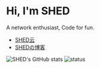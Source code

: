 Hi, I'm SHED
====
A network enthusiast, Code for fun.

- [SHED云](https://www.syun.top)
- [SHEDの博客](https://www.shed.cm)


![SHED's GitHub stats](https://github-readme-stats.vercel.app/api?username=shedya&bg_color=30,929,44a&title_color=fff&text_color=fff&locale=cn)
![status](https://github-readme-stats.vercel.app/api?username=shedya&show_icons=true&count_private=true&bg_color=30,e96443,904e95&title_color=fff&text_color=fff&locale=cn)
